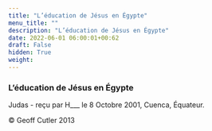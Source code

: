 ```yaml
---
title: "L’éducation de Jésus en Égypte"
menu_title: ""
description: "L’éducation de Jésus en Égypte"
date: 2022-06-01 06:00:01+00:62
draft: False
hidden: True
weight:
---
```

### L’éducation de Jésus en Égypte

Judas - reçu par H___  le 8 Octobre 2001, Cuenca, Équateur.



© Geoff Cutler 2013